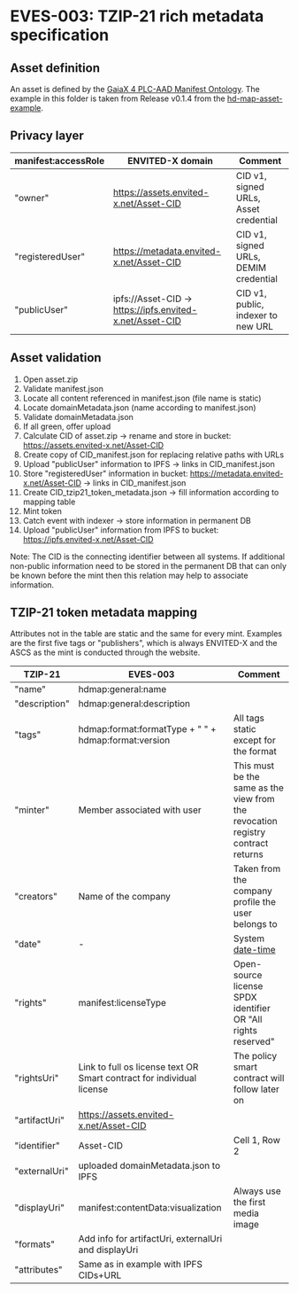 # EVES-003: TZIP-21 rich metadata specification

## Asset definition

An asset is defined by the [GaiaX 4 PLC-AAD Manifest Ontology](https://github.com/GAIA-X4PLC-AAD/ontology-management-base/tree/main/manifest/). The example in this folder is taken from Release v0.1.4 from the [hd-map-asset-example](https://github.com/GAIA-X4PLC-AAD/hd-map-asset-example).

## Privacy layer

| manifest:accessRole  | ENVITED-X domain                                          | Comment                               |
| -------------------- | --------------------------------------------------------- | ------------------------------------- |
| "owner"              | https://assets.envited-x.net/Asset-CID                    | CID v1, signed URLs, Asset credential |
| "registeredUser"     | https://metadata.envited-x.net/Asset-CID                  | CID v1, signed URLs, DEMIM credential |
| "publicUser"         | ipfs://Asset-CID -> https://ipfs.envited-x.net/Asset-CID  | CID v1, public, indexer to new URL    |

## Asset validation

1) Open asset.zip
2) Validate manifest.json
3) Locate all content referenced in manifest.json (file name is static)
4) Locate domainMetadata.json (name according to manifest.json)
5) Validate domainMetadata.json
6) If all green, offer upload 
7) Calculate CID of asset.zip -> rename and store in bucket: https://assets.envited-x.net/Asset-CID
8) Create copy of CID_manifest.json for replacing relative paths with URLs
9) Upload "publicUser" information to IPFS -> links in CID_manifest.json
10) Store "registeredUser" information in bucket: https://metadata.envited-x.net/Asset-CID -> links in CID_manifest.json
11) Create CID_tzip21_token_metadata.json -> fill information according to mapping table
12) Mint token
13) Catch event with indexer -> store information in permanent DB
14) Upload "publicUser" information from IPFS to bucket: https://ipfs.envited-x.net/Asset-CID

Note: The CID is the connecting identifier between all systems. If additional non-public information need to be stored in the permanent DB that can only be known before the mint then this relation may help to associate information.

## TZIP-21 token metadata mapping

Attributes not in the table are static and the same for every mint. Examples are the first five tags or "publishers", which is always ENVITED-X and the ASCS as the mint is conducted through the website.

| TZIP-21       | EVES-003      | Comment       |
| ------------- | ------------- | ------------- |
| "name" | hdmap:general:name |  |
| "description" | hdmap:general:description |  |
| "tags" | hdmap:format:formatType + " " + hdmap:format:version | All tags static except for the format |
| "minter" | Member associated with user | This must be the same as the view from the revocation registry contract returns |
| "creators" | Name of the company | Taken from the company profile the user belongs to |
| "date" | - | System [date-time](https://json-schema.org/understanding-json-schema/reference/string#dates-and-times)  |
| "rights" | manifest:licenseType | Open-source license SPDX identifier OR "All rights reserved" |
| "rightsUri" | Link to full os license text OR Smart contract for individual license | The policy smart contract will follow later on |
| "artifactUri" | https://assets.envited-x.net/Asset-CID |  |
| "identifier" | Asset-CID | Cell 1, Row 2 |
| "externalUri" | uploaded domainMetadata.json to IPFS |  |
| "displayUri" | manifest:contentData:visualization | Always use the first media image |
| "formats" | Add info for artifactUri, externalUri and displayUri | |
| "attributes" | Same as in example with IPFS CIDs+URL |  |